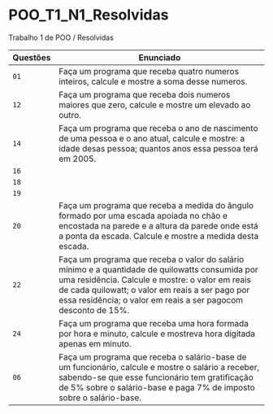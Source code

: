 # POO_T1_N1_Resolvidas
Trabalho 1 de POO / Resolvidas

| Questões | Enunciado |
| ------------- | -------------- |
| `01`  | Faça um programa que receba quatro numeros inteiros, calcule e mostre a soma desse numeros.
| `12`  | Faça um programa que receba dois numeros maiores que zero, calcule e mostre um elevado ao outro.
| `14`  | Faça um programa que receba o ano de nascimento de uma pessoa e o ano atual, calcule e mostre: a idade desas pessoa; quantos anos essa pessoa terá em 2005.
| `16`  | 
| `18`  | 
| `19`  | 
| `20`  | Faça um programa que receba a medida do ângulo formado por uma escada apoiada no chão e encostada na parede e a altura da parede onde está a ponta da escada. Calcule e mostre a medida desta escada.
| `22`  | Faça um programa que receba o valor do salário mínimo e a quantidade de quilowatts consumida por uma residência. Calcule e mostre: o valor em reais de cada quilowatt; o valor em reais a ser pago por essa residência; o valor em reais a ser pagocom desconto de 15%.
| `24`  | Faça um programa que receba uma hora formada por hora e minuto, calcule e mostreva hora digitada apenas em minuto.
| `06`  | Faça um programa que receba o salário-base de um funcionário, calcule e mostre o salário a receber, sabendo-se que esse funcionário tem gratificação de 5% sobre o salário-base e paga 7% de imposto sobre o salário-base.
